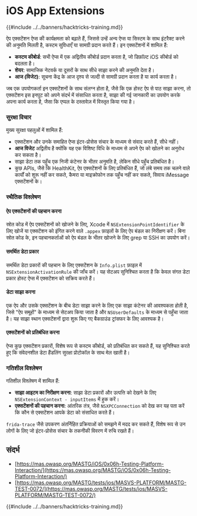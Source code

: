 # iOS App Extensions

{{#include ../../banners/hacktricks-training.md}}

ऐप एक्सटेंशन ऐप्स की कार्यक्षमता को बढ़ाते हैं, जिससे उन्हें अन्य ऐप्स या सिस्टम के साथ इंटरैक्ट करने की अनुमति मिलती है, कस्टम सुविधाएँ या सामग्री प्रदान करते हैं। इन एक्सटेंशनों में शामिल हैं:

- **कस्टम कीबोर्ड**: सभी ऐप्स में एक अद्वितीय कीबोर्ड प्रदान करता है, जो डिफ़ॉल्ट iOS कीबोर्ड को बदलता है।
- **शेयर**: सामाजिक नेटवर्क या दूसरों के साथ सीधे साझा करने की अनुमति देता है।
- **आज (विजेट)**: सूचना केंद्र के आज दृश्य से जल्दी से सामग्री प्रदान करता है या कार्य करता है।

जब एक उपयोगकर्ता इन एक्सटेंशनों के साथ संलग्न होता है, जैसे कि एक होस्ट ऐप से पाठ साझा करना, तो एक्सटेंशन इस इनपुट को अपने संदर्भ में संसाधित करता है, साझा की गई जानकारी का उपयोग करके अपना कार्य करता है, जैसा कि एप्पल के दस्तावेज़ में विस्तृत किया गया है।

### **सुरक्षा विचार**

मुख्य सुरक्षा पहलुओं में शामिल हैं:

- एक्सटेंशन और उनके समाहित ऐप्स इंटर-प्रोसेस संचार के माध्यम से संवाद करते हैं, सीधे नहीं।
- **आज विजेट** अद्वितीय है क्योंकि यह एक विशिष्ट विधि के माध्यम से अपने ऐप को खोलने का अनुरोध कर सकता है।
- साझा डेटा तक पहुँच एक निजी कंटेनर के भीतर अनुमति है, लेकिन सीधे पहुँच प्रतिबंधित है।
- कुछ APIs, जैसे कि HealthKit, ऐप एक्सटेंशनों के लिए प्रतिबंधित हैं, जो लंबे समय तक चलने वाले कार्यों को शुरू नहीं कर सकते, कैमरा या माइक्रोफोन तक पहुँच नहीं कर सकते, सिवाय iMessage एक्सटेंशनों के।

### स्थैतिक विश्लेषण

#### **ऐप एक्सटेंशनों की पहचान करना**

स्रोत कोड में ऐप एक्सटेंशनों को खोजने के लिए, Xcode में `NSExtensionPointIdentifier` के लिए खोजें या एक्सटेंशन को इंगित करने वाले `.appex` फ़ाइलों के लिए ऐप बंडल का निरीक्षण करें। बिना स्रोत कोड के, इन पहचानकर्ताओं को ऐप बंडल के भीतर खोजने के लिए grep या SSH का उपयोग करें।

#### **समर्थित डेटा प्रकार**

समर्थित डेटा प्रकारों की पहचान के लिए एक्सटेंशन के `Info.plist` फ़ाइल में `NSExtensionActivationRule` की जाँच करें। यह सेटअप सुनिश्चित करता है कि केवल संगत डेटा प्रकार होस्ट ऐप्स में एक्सटेंशन को सक्रिय करते हैं।

#### **डेटा साझा करना**

एक ऐप और उसके एक्सटेंशन के बीच डेटा साझा करने के लिए एक साझा कंटेनर की आवश्यकता होती है, जिसे "ऐप समूहों" के माध्यम से सेटअप किया जाता है और `NSUserDefaults` के माध्यम से पहुँचा जाता है। यह साझा स्थान एक्सटेंशनों द्वारा शुरू किए गए बैकग्राउंड ट्रांसफर के लिए आवश्यक है।

#### **एक्सटेंशनों को प्रतिबंधित करना**

ऐप्स कुछ एक्सटेंशन प्रकारों, विशेष रूप से कस्टम कीबोर्ड, को प्रतिबंधित कर सकते हैं, यह सुनिश्चित करते हुए कि संवेदनशील डेटा हैंडलिंग सुरक्षा प्रोटोकॉल के साथ मेल खाती है।

### गतिशील विश्लेषण

गतिशील विश्लेषण में शामिल हैं:

- **साझा आइटम का निरीक्षण करना**: साझा डेटा प्रकारों और उत्पत्ति को देखने के लिए `NSExtensionContext - inputItems` में हुक करें।
- **एक्सटेंशनों की पहचान करना**: आंतरिक तंत्र, जैसे `NSXPCConnection` को देख कर यह पता करें कि कौन से एक्सटेंशन आपके डेटा को संसाधित करते हैं।

`frida-trace` जैसे उपकरण अंतर्निहित प्रक्रियाओं को समझने में मदद कर सकते हैं, विशेष रूप से उन लोगों के लिए जो इंटर-प्रोसेस संचार के तकनीकी विवरण में रुचि रखते हैं।

## संदर्भ

- [https://mas.owasp.org/MASTG/iOS/0x06h-Testing-Platform-Interaction/](https://mas.owasp.org/MASTG/iOS/0x06h-Testing-Platform-Interaction/)
- [https://mas.owasp.org/MASTG/tests/ios/MASVS-PLATFORM/MASTG-TEST-0072/](https://mas.owasp.org/MASTG/tests/ios/MASVS-PLATFORM/MASTG-TEST-0072/)

{{#include ../../banners/hacktricks-training.md}}

